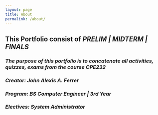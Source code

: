 ```yaml
---
layout: page
title: About
permalink: /about/
---
```


## This Portfolio consist of *PRELIM | MIDTERM | FINALS* 

### _The purpose of this portfolio is to concatenate all activities, quizzes, exams from the course CPE232_


### *Creator: John Alexis A. Ferrer*
### *Program: BS Computer Engineer | 3rd Year*
### *Electives: System Administrator*
